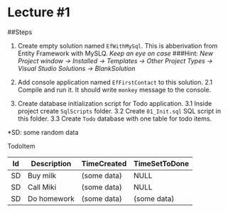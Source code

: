 # Lecture #1

##Steps

1. Create empty solution named `EfWithMySql`. This is abberivation from Entity Framework with MySLQ.
*Keep an eye on case*
###Hint:
*New Project window -> Installed -> Templates -> Other Project Types -> Visual Studio Solutions -> BlankSolution*

2. Add console application named `EfFirstContact` to this solution.
2.1 Compile and run it. It should write `monkey` message to the console.

3. Create database initialization script for Todo application.
3.1 Inside project create `SqlScripts` folder. 
3.2 Create `01_Init.sql` SQL script in this folder. 
3.3 Create `Todo` database with one table for todo items. 

*SD: some random data

TodoItem

| Id | Description | TimeCreated | TimeSetToDone |
|----|-------------|-------------|---------------|
| SD | Buy milk    | (some data) | NULL          |
| SD | Call Miki   | (some data) | NULL          |
| SD | Do homework | (some data) | (some data)   |

